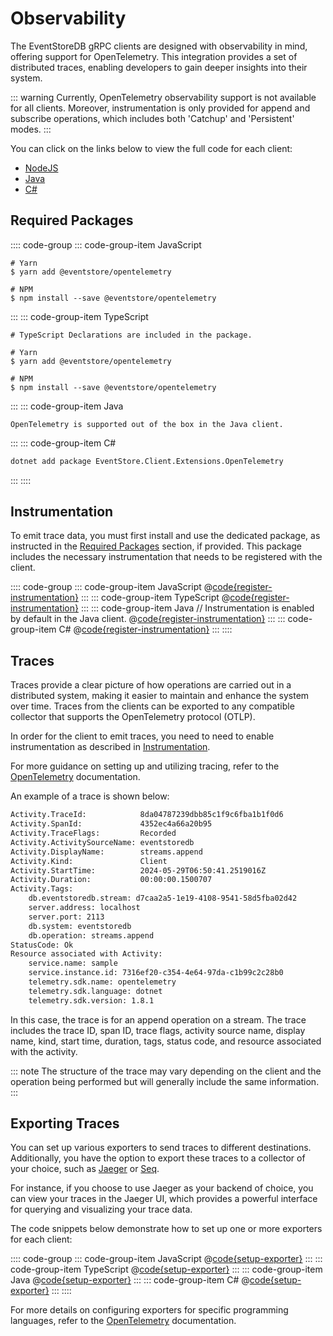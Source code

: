 # Observability

The EventStoreDB gRPC clients are designed with observability in mind, offering
support for OpenTelemetry. This integration provides a set of distributed
traces, enabling developers to gain deeper insights into their system.

::: warning
Currently, OpenTelemetry observability support is not available for all
clients. Moreover, instrumentation is only provided for append and
subscribe operations, which includes both 'Catchup' and 'Persistent' modes.
:::

You can click on the links below to view the full code for each client:

- [NodeJS](https://github.com/EventStore/EventStore-Client-NodeJS/blob/master/packages/test/src/samples/opentelemetry.ts)
- [Java](https://github.com/EventStore/EventStoreDB-Client-Java/blob/trunk/db-client-java/src/test/java/com/eventstore/dbclient/samples/opentelemetry/Instrumentation.java)
- [C#](https://github.com/EventStore/EventStore-Client-Dotnet/blob/master/samples/diagnostics/Program.cs)

## Required Packages

:::: code-group
::: code-group-item JavaScript

```
# Yarn
$ yarn add @eventstore/opentelemetry

# NPM
$ npm install --save @eventstore/opentelemetry
```

:::
::: code-group-item TypeScript

```
# TypeScript Declarations are included in the package.

# Yarn
$ yarn add @eventstore/opentelemetry

# NPM
$ npm install --save @eventstore/opentelemetry
```

:::
::: code-group-item Java

```
OpenTelemetry is supported out of the box in the Java client.
```

:::
::: code-group-item C#

```bash
dotnet add package EventStore.Client.Extensions.OpenTelemetry
```

:::
::::

## Instrumentation

To emit trace data, you must first install and use the dedicated package, as instructed in the
[Required Packages](./observability.md#required-packages) section, if provided. This package
includes the necessary instrumentation that needs to be registered with the client.

:::: code-group
::: code-group-item JavaScript
@[code{register-instrumentation}](@grpc:opentelemetry.js)
:::
::: code-group-item TypeScript
@[code{register-instrumentation}](@grpc:opentelemetry.ts)
:::
::: code-group-item Java
// Instrumentation is enabled by default in the Java client. 
@[code{register-instrumentation}](@grpc:opentelemetry/Instrumentation.java)
:::
::: code-group-item C#
@[code{register-instrumentation}](@grpc:diagnostics/Program.cs)
:::
::::

## Traces

Traces provide a clear picture of how operations are carried out in a
distributed system, making it easier to maintain and enhance the system over
time. Traces from the clients can be exported to any compatible collector that
supports the OpenTelemetry protocol (OTLP).

In order for the client to emit traces, you need to need to enable
instrumentation as described in
[Instrumentation](./observability.md#instrumentation).

For more guidance on setting up and utilizing tracing, refer to the
[OpenTelemetry](https://opentelemetry.io/) documentation.

An example of a trace is shown below:

```bash
Activity.TraceId:            8da04787239dbb85c1f9c6fba1b1f0d6
Activity.SpanId:             4352ec4a66a20b95
Activity.TraceFlags:         Recorded
Activity.ActivitySourceName: eventstoredb
Activity.DisplayName:        streams.append
Activity.Kind:               Client
Activity.StartTime:          2024-05-29T06:50:41.2519016Z
Activity.Duration:           00:00:00.1500707
Activity.Tags:
    db.eventstoredb.stream: d7caa2a5-1e19-4108-9541-58d5fba02d42
    server.address: localhost
    server.port: 2113
    db.system: eventstoredb
    db.operation: streams.append
StatusCode: Ok
Resource associated with Activity:
    service.name: sample
    service.instance.id: 7316ef20-c354-4e64-97da-c1b99c2c28b0
    telemetry.sdk.name: opentelemetry
    telemetry.sdk.language: dotnet
    telemetry.sdk.version: 1.8.1
```

In this case, the trace is for an append operation on a stream. The trace
includes the trace ID, span ID, trace flags, activity source name, display name,
kind, start time, duration, tags, status code, and resource associated with the
activity.

::: note
The structure of the trace may vary depending on the client and the operation
being performed but will generally include the same information.
:::

## Exporting Traces

You can set up various exporters to send traces to different destinations.
Additionally, you have the option to export these traces to a collector of your
choice, such as [Jaeger](https://www.jaegertracing.io/) or
[Seq](https://datalust.co/seq).

For instance, if you choose to use Jaeger as your backend of choice, you can
view your traces in the Jaeger UI, which provides a powerful interface for
querying and visualizing your trace data.

The code snippets below demonstrate how to set up one or more exporters for each
client:

:::: code-group
::: code-group-item JavaScript
@[code{setup-exporter}](@grpc:opentelemetry.js)
:::
::: code-group-item TypeScript
@[code{setup-exporter}](@grpc:opentelemetry.ts)
:::
::: code-group-item Java
@[code{setup-exporter}](@grpc:opentelemetry/Instrumentation.java)
:::
::: code-group-item C#
@[code{setup-exporter}](@grpc:diagnostics/Program.cs)
:::
::::

For more details on configuring exporters for specific programming languages,
refer to the [OpenTelemetry](https://opentelemetry.io/docs/languages/)
documentation.
